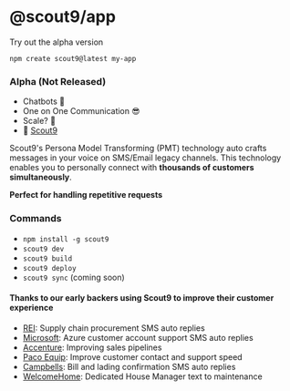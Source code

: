 # @scout9/app

Try out the alpha version

`npm create scout9@latest my-app`

### Alpha (Not Released)

* Chatbots 🤮
* One on One Communication 😎
* Scale? 🤷‍
* 💎 [Scout9](https://scout9.com)

Scout9's Persona Model Transforming (PMT) technology auto crafts messages in your voice on SMS/Email legacy channels. This technology enables you to personally connect with **thousands of customers simultaneously**.

**Perfect for handling repetitive requests**

### Commands
* `npm install -g scout9`
* `scout9 dev`
* `scout9 build`
* `scout9 deploy`
* `scout9 sync` (coming soon)



#### Thanks to our early backers using Scout9 to improve their customer experience
* [REI](https://rei.com): Supply chain procurement SMS auto replies
* [Microsoft](https://microsoft.com): Azure customer account support SMS auto replies
* [Accenture](https://accenture.com): Improving sales pipelines
* [Paco Equip](https://pacoequip.com): Improve customer contact and support speed
* [Campbells](https://cambells.com): Bill and lading confirmation SMS auto replies
* [WelcomeHome](https://getwelocomehome.com): Dedicated House Manager text to maintenance
